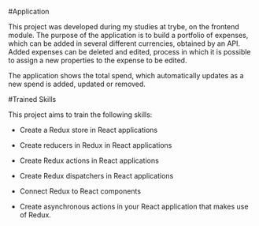#Application

This project was developed during my studies at trybe, on the frontend module. The purpose of the application is to build a portfolio of expenses, which can be added in several different currencies, obtained by an API. Added expenses can be deleted and edited, process in which it is possible to assign a new properties to the expense to be edited.

The application shows the total spend, which automatically updates as a new spend is added, updated or removed.

#Trained Skills

This project aims to train the following skills:

- Create a Redux store in React applications

- Create reducers in Redux in React applications

- Create Redux actions in React applications

- Create Redux dispatchers in React applications

- Connect Redux to React components

- Create asynchronous actions in your React application that makes use of Redux.